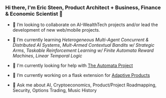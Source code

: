 <!-- ![](./particle-background.gif) -->
### Hi there, I'm Eric Steen, Product Architect + Business, Finance & Economic Scientist  👋

- 👯 I’m looking to collaborate on AI-WealthTech projects and/or lead the development of new web/mobile projects.

- 🌱 I’m currently learning *Heterogeneous Multi-Agent Concurrent & Distributed AI Systems*, *Mult-Armed Contextual Bandits w/ Strategic Arms*, *Taskable Reinforcement Learning w/ Finite Automata Reward Machines*, *Linear Temporal Logic*

- 🤔 I'm currently looking for help with [The Automata Project](https://www.github.com/upstarter/automata)

- 🔭 I’m currently working on a flask extension for [Adaptive Products](https://www.ericsteen.dev)

- 💬 Ask me about AI, Cryptoeconomics, Product/Project Roadmapping, Security, Options Trading, Music History

<!--
**upstarter/upstarter** is a ✨ _special_ ✨ repository because its `README.md` (this file) appears on your GitHub profile.

Here are some ideas to get you started:

- 🔭 I’m currently working on ...
- 🌱 I’m currently learning ...
- 👯 I’m looking to collaborate on ...
- 🤔 I’m looking for help with ...
- 💬 Ask me about ...
- 📫 How to reach me: ...
- 😄 Pronouns: ...
- ⚡ Fun fact: ...
-->
